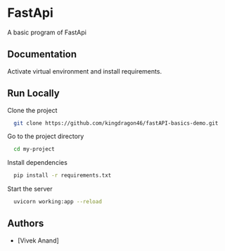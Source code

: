 
# FastApi
A basic program of FastApi


  
## Documentation

Activate virtual environment and install requirements.

  
## Run Locally

Clone the project

```bash
  git clone https://github.com/kingdragon46/fastAPI-basics-demo.git
```

Go to the project directory

```bash
  cd my-project
```

Install dependencies

```bash
  pip install -r requirements.txt
```

Start the server

```bash
  uvicorn working:app --reload
```

  
## Authors

- [Vivek Anand]
